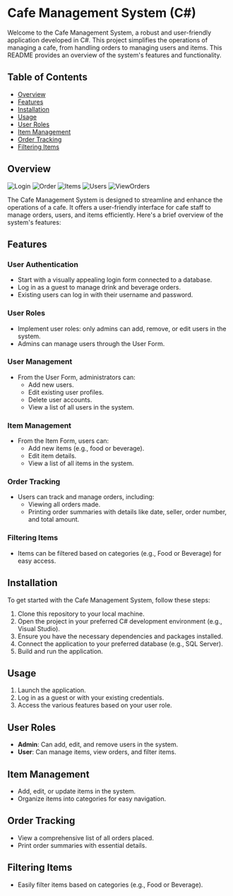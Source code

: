# Cafe Management System (C#)

Welcome to the Cafe Management System, a robust and user-friendly application developed in C#. This project simplifies the operations of managing a cafe, from handling orders to managing users and items. This README provides an overview of the system's features and functionality.

## Table of Contents
- [Overview](#overview)
- [Features](#features)
- [Installation](#installation)
- [Usage](#usage)
- [User Roles](#user-roles)
- [Item Management](#item-management)
- [Order Tracking](#order-tracking)
- [Filtering Items](#filtering-items)
## Overview
![Login](https://github.com/MustyX23/Cafe-Management-System/assets/118231484/5ca9c4a1-c7b6-4f3a-932b-f91a4e0eaeb9)
![Order](https://github.com/MustyX23/Cafe-Management-System/assets/118231484/7bcd5388-4735-4ef8-a66d-f320a441d775)
![Items](https://github.com/MustyX23/Cafe-Management-System/assets/118231484/a11b7242-3bd6-4ad3-9b65-7737e485efea)
![Users](https://github.com/MustyX23/Cafe-Management-System/assets/118231484/0feafafb-b037-4f65-8960-c9fcd82b4751)
![ViewOrders](https://github.com/MustyX23/Cafe-Management-System/assets/118231484/fd944600-975b-47af-884e-2a09f0e26072)


The Cafe Management System is designed to streamline and enhance the operations of a cafe. It offers a user-friendly interface for cafe staff to manage orders, users, and items efficiently. Here's a brief overview of the system's features:

## Features

### User Authentication
- Start with a visually appealing login form connected to a database.
- Log in as a guest to manage drink and beverage orders.
- Existing users can log in with their username and password.

### User Roles
- Implement user roles: only admins can add, remove, or edit users in the system.
- Admins can manage users through the User Form.

### User Management
- From the User Form, administrators can:
  - Add new users.
  - Edit existing user profiles.
  - Delete user accounts.
  - View a list of all users in the system.

### Item Management
- From the Item Form, users can:
  - Add new items (e.g., food or beverage).
  - Edit item details.
  - View a list of all items in the system.
  
### Order Tracking
- Users can track and manage orders, including:
  - Viewing all orders made.
  - Printing order summaries with details like date, seller, order number, and total amount.
  
### Filtering Items
- Items can be filtered based on categories (e.g., Food or Beverage) for easy access.

## Installation

To get started with the Cafe Management System, follow these steps:

1. Clone this repository to your local machine.
2. Open the project in your preferred C# development environment (e.g., Visual Studio).
3. Ensure you have the necessary dependencies and packages installed.
4. Connect the application to your preferred database (e.g., SQL Server).
5. Build and run the application.

## Usage

1. Launch the application.
2. Log in as a guest or with your existing credentials.
3. Access the various features based on your user role.

## User Roles

- **Admin**: Can add, edit, and remove users in the system.
- **User**: Can manage items, view orders, and filter items.

## Item Management

- Add, edit, or update items in the system.
- Organize items into categories for easy navigation.

## Order Tracking

- View a comprehensive list of all orders placed.
- Print order summaries with essential details.

## Filtering Items

- Easily filter items based on categories (e.g., Food or Beverage).

